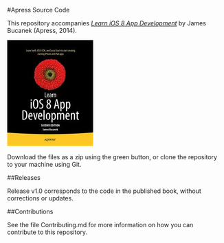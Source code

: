 #Apress Source Code

This repository accompanies [*Learn iOS 8 App Development*](http://www.apress.com/9781484202098) by James Bucanek (Apress, 2014).

![Cover image](9781484202098.jpg)

Download the files as a zip using the green button, or clone the repository to your machine using Git.

##Releases

Release v1.0 corresponds to the code in the published book, without corrections or updates.

##Contributions

See the file Contributing.md for more information on how you can contribute to this repository.
